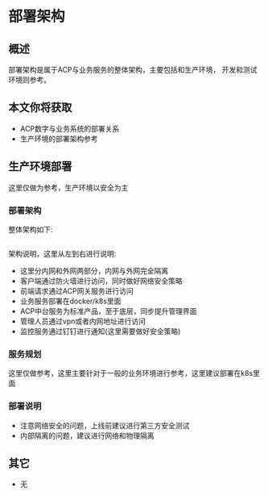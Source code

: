 # 部署架构

## 概述
部署架构是属于ACP与业务服务的整体架构，主要包括和生产环境，
开发和测试环境则参考。

## 本文你将获取

- ACP数字与业务系统的部署关系
- 生产环境的部署架构参考

## 生产环境部署

这里仅做为参考，生产环境以安全为主

### 部署架构

整体架构如下:

<img :src="$withBase('/operation/deploy_pro_v1.jpg')">

架构说明，这里从左到右进行说明:

- 这里分内网和外网两部分，内网与外网完全隔离
- 客户端通过防火墙进行访问，同时做好网络安全策略
- 前端请求通过ACP网关服务进行访问
- 业务服务部署在docker/k8s里面
- ACP中台服务为标准产品，至于底层，同步提升管理界面
- 管理人员通过vpn或者内网地址进行访问
- 监控服务通过钉钉进行通知(这里需要做好安全策略)

### 服务规划

这里仅做参考，这里主要针对于一般的业务环境进行参考，这里建议部署在k8s里面

### 部署说明

- 注意网络安全的问题，上线前建议进行第三方安全测试
- 内部隔离的问题，建议进行网络和物理隔离

## 其它

- 无

